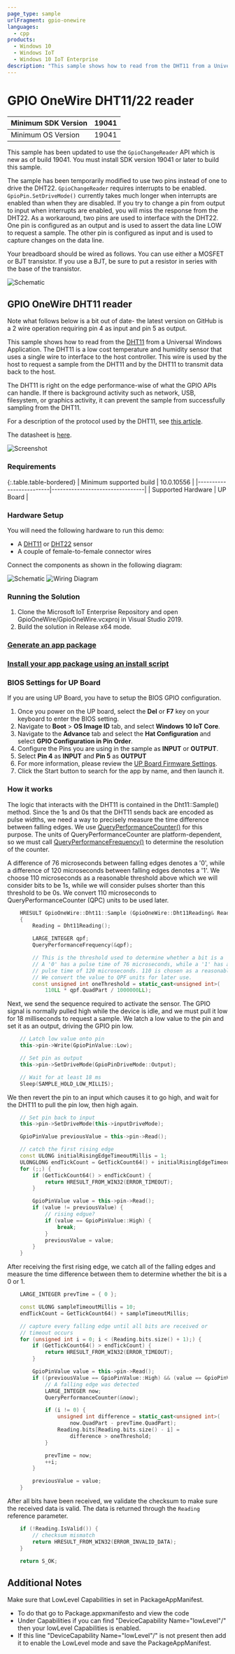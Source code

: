 ```yaml
---
page_type: sample
urlFragment: gpio-onewire
languages:
  - cpp
products:
  - Windows 10
  - Windows IoT
  - Windows 10 IoT Enterprise
description: "This sample shows how to read from the DHT11 from a Universal Windows Application for Windows 10 IoT Enterprise."
---
```


# GPIO OneWire DHT11/22 reader

| Minimum SDK Version | 19041 |
|---------------------|-------|
| Minimum OS Version  | 19041 |

This sample has been updated to use the `GpioChangeReader` API which is new as of build 19041. You must install SDK version 19041 or later to build this sample.

The sample has been temporarily modified to use two pins instead of one to drive the DHT22. `GpioChangeReader` requires interrupts to be enabled. 
`GpioPin.SetDriveMode()` currently takes much longer when interrupts are enabled than when they are disabled. 
If you try to change a pin from output to input when interrupts are enabled, you will miss the response from the DHT22.
As a workaround, two pins are used to interface with the DHT22.
One pin is configured as an output and is used to assert the data line LOW to request a sample. 
The other pin is configured as input and is used to capture changes on the data line.

Your breadboard should be wired as follows. You can use either a MOSFET or BJT transistor. 
If you use a BJT, be sure to put a resistor in series with the base of the transistor.

![Schematic](../Resources/schematic.png)

## GPIO OneWire DHT11 reader

Note what follows below is a bit out of date-  the latest version on GitHub is a 2 wire operation requiring pin 4 as input and pin 5 as output.

This sample shows how to read from the [DHT11](https://www.adafruit.com/product/386) from a Universal Windows Application. 
The DHT11 is a low cost temperature and humidity sensor that uses a single wire to interface to the host controller.
This wire is used by the host to request a sample from the DHT11 and by the DHT11 to transmit data back to the host.

The DHT11 is right on the edge performance-wise of what the GPIO APIs can handle. 
If there is background activity such as network, USB, filesystem, or graphics activity, it can prevent the sample from successfully sampling from the DHT11.

For a description of the protocol used by the DHT11, see [this article](http://embedded-lab.com/blog/?p=4333). 

The datasheet is [here](http://akizukidenshi.com/download/ds/aosong/DHT11.pdf).

![Screenshot](../Resources/GpioOneWireScreen1.png)

### Requirements

{:.table.table-bordered}
| Minimum supported build | 10.0.10556                      |
|-------------------------|---------------------------------|
| Supported Hardware      | UP Board |

### Hardware Setup

You will need the following hardware to run this demo:

 * A [DHT11](https://www.adafruit.com/product/386) or [DHT22](http://www.adafruit.com/products/385) sensor
 * A couple of female-to-female connector wires

Connect the components as shown in the following diagram:

![Schematic](../Resources/GpioOneWireSchematic.png)
![Wiring Diagram](../Resources/GpioOneWireFritz.png)

### Running the Solution

 1. Clone the Microsoft IoT Enterprise Repository and open GpioOneWire/GpioOneWire.vcxproj in Visual Studio 2019.
 2. Build the solution in Release x64 mode.

### [Generate an app package](https://docs.microsoft.com/windows/msix/package/packaging-uwp-apps#generate-an-app-package)

### [Install your app package using an install script](https://docs.microsoft.com/windows/msix/package/packaging-uwp-apps#install-your-app-package-using-an-install-script)

### BIOS Settings for UP Board
If you are using UP Board, you have to setup the BIOS GPIO configuration.
1. Once you power on the UP board, select the **Del** or **F7** key on your keyboard to enter the BIOS setting.
1. Navigate to **Boot** > **OS Image ID** tab, and select **Windows 10 IoT Core**.
1. Navigate to the **Advance** tab and select the **Hat Configuration** and select **GPIO Configuration in Pin Order**.
1. Configure the Pins you are using in the sample as **INPUT** or **OUTPUT**.
1. Select **Pin 4** as **INPUT** and **Pin 5** as **OUTPUT**
1. For more information, please review the [UP Board Firmware Settings](https://www.annabooks.com/Articles/Articles_IoT10/Windows-10-IoT-UP-Board-BIOS-RHPROXY-Rev1.3.pdf).
1. Click the Start button to search for the app by name, and then launch it.

### How it works

The logic that interacts with the DHT11 is contained in the Dht11::Sample() method. 
Since the 1s and 0s that the DHT11 sends back are encoded as pulse widths, we need a way to precisely measure the time difference between falling edges. 
We use [QueryPerformanceCounter()](https://msdn.microsoft.com/en-us/library/windows/desktop/ms644904(v=vs.85).aspx) for this purpose. 
The units of QueryPerformanceCounter are platform-dependent, so we must call [QueryPerformanceFrequency()](https://msdn.microsoft.com/en-us/library/windows/desktop/ms644905(v=vs.85).aspx) to determine the resolution of the counter.

A difference of 76 microseconds between falling edges denotes a '0', while a difference of 120 microseconds between falling edges denotes a '1'.
We choose 110 microseconds as a reasonable threshold above which we will consider bits to be 1s, while we will consider pulses shorter than this threshold to be 0s. We convert 110 microseconds to QueryPerformanceCounter (QPC) units to be used later.

```cpp
	HRESULT GpioOneWire::Dht11::Sample (GpioOneWire::Dht11Reading& Reading)
	{
		Reading = Dht11Reading();

		LARGE_INTEGER qpf;
		QueryPerformanceFrequency(&qpf);

		// This is the threshold used to determine whether a bit is a '0' or a '1'.
		// A '0' has a pulse time of 76 microseconds, while a '1' has a
		// pulse time of 120 microseconds. 110 is chosen as a reasonable threshold.
		// We convert the value to QPF units for later use.
		const unsigned int oneThreshold = static_cast<unsigned int>(
			110LL * qpf.QuadPart / 1000000LL);
``` 

Next, we send the sequence required to activate the sensor. 
The GPIO signal is normally pulled high while the device is idle, and we must pull it low for 18 milliseconds to request a sample. We latch a low value to the pin and set it as an output, driving the GPIO pin low.

```cpp
    // Latch low value onto pin
    this->pin->Write(GpioPinValue::Low);

    // Set pin as output
    this->pin->SetDriveMode(GpioPinDriveMode::Output);

    // Wait for at least 18 ms
    Sleep(SAMPLE_HOLD_LOW_MILLIS);
```

We then revert the pin to an input which causes it to go high, and wait for the DHT11 to pull the pin low, then high again.

```cpp
    // Set pin back to input
    this->pin->SetDriveMode(this->inputDriveMode);

    GpioPinValue previousValue = this->pin->Read();

    // catch the first rising edge
    const ULONG initialRisingEdgeTimeoutMillis = 1;
    ULONGLONG endTickCount = GetTickCount64() + initialRisingEdgeTimeoutMillis;
    for (;;) {
        if (GetTickCount64() > endTickCount) {
            return HRESULT_FROM_WIN32(ERROR_TIMEOUT);
        }

        GpioPinValue value = this->pin->Read();
        if (value != previousValue) {
            // rising edgue?
            if (value == GpioPinValue::High) {
                break;
            }
            previousValue = value;
        }
    }
```

After receiving the first rising edge, we catch all of the falling edges and measure the time difference between them to determine whether the bit is a 0 or 1.

```cpp
    LARGE_INTEGER prevTime = { 0 };

    const ULONG sampleTimeoutMillis = 10;
    endTickCount = GetTickCount64() + sampleTimeoutMillis;

    // capture every falling edge until all bits are received or
    // timeout occurs
    for (unsigned int i = 0; i < (Reading.bits.size() + 1);) {
        if (GetTickCount64() > endTickCount) {
            return HRESULT_FROM_WIN32(ERROR_TIMEOUT);
        }

        GpioPinValue value = this->pin->Read();
        if ((previousValue == GpioPinValue::High) && (value == GpioPinValue::Low)) {
            // A falling edge was detected
            LARGE_INTEGER now;
            QueryPerformanceCounter(&now);

            if (i != 0) {
                unsigned int difference = static_cast<unsigned int>(
                    now.QuadPart - prevTime.QuadPart);
                Reading.bits[Reading.bits.size() - i] =
                    difference > oneThreshold;
            }

            prevTime = now;
            ++i;
        }

        previousValue = value;
    }
```

After all bits have been received, we validate the checksum to make sure the received data is valid. The data is returned through the `Reading` reference parameter.

```cpp
    if (!Reading.IsValid()) {
        // checksum mismatch
        return HRESULT_FROM_WIN32(ERROR_INVALID_DATA);
    }

    return S_OK;
```

## Additional Notes

Make sure that LowLevel Capabilities in set in PackageAppManifest.
* To do that go to Package.appxmanifesto and view the code
* Under Capabilities if you can find "DeviceCapability Name="lowLevel"/" then your lowLevel Capabilities is enabled.
* If this line "DeviceCapability Name="lowLevel"/" is not present then add it to enable the LowLevel mode and save the PackageAppManifest.
